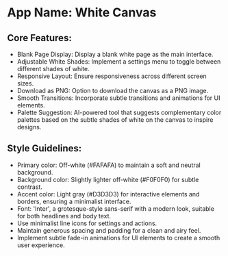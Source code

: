 # **App Name**: White Canvas

## Core Features:

- Blank Page Display: Display a blank white page as the main interface.
- Adjustable White Shades: Implement a settings menu to toggle between different shades of white.
- Responsive Layout: Ensure responsiveness across different screen sizes.
- Download as PNG: Option to download the canvas as a PNG image.
- Smooth Transitions: Incorporate subtle transitions and animations for UI elements.
- Palette Suggestion: AI-powered tool that suggests complementary color palettes based on the subtle shades of white on the canvas to inspire designs.

## Style Guidelines:

- Primary color: Off-white (#FAFAFA) to maintain a soft and neutral background.
- Background color: Slightly lighter off-white (#F0F0F0) for subtle contrast.
- Accent color: Light gray (#D3D3D3) for interactive elements and borders, ensuring a minimalist interface.
- Font: 'Inter', a grotesque-style sans-serif with a modern look, suitable for both headlines and body text.
- Use minimalist line icons for settings and actions.
- Maintain generous spacing and padding for a clean and airy feel.
- Implement subtle fade-in animations for UI elements to create a smooth user experience.
